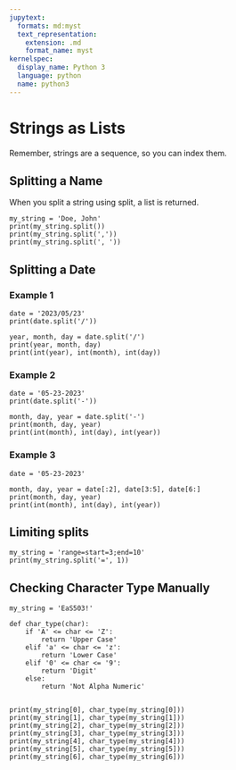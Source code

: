 ```yaml
---
jupytext:
  formats: md:myst
  text_representation:
    extension: .md
    format_name: myst
kernelspec:
  display_name: Python 3
  language: python
  name: python3
---
```



# Strings as Lists
Remember, strings are a sequence, so you can index them. 

## Splitting a Name

When you split a string using split, a list is returned. 
```{code-cell} ipython3
my_string = 'Doe, John'
print(my_string.split())
print(my_string.split(','))
print(my_string.split(', '))
```


## Splitting a Date
### Example 1

```{code-cell} ipython3
date = '2023/05/23'
print(date.split('/'))

year, month, day = date.split('/')
print(year, month, day)
print(int(year), int(month), int(day))
```
### Example 2

```{code-cell} ipython3
date = '05-23-2023'
print(date.split('-'))

month, day, year = date.split('-')
print(month, day, year)
print(int(month), int(day), int(year))
```

### Example 3

```{code-cell} ipython3
date = '05-23-2023'

month, day, year = date[:2], date[3:5], date[6:]
print(month, day, year)
print(int(month), int(day), int(year))
```

## Limiting splits

```{code-cell} ipython3
my_string = 'range=start=3;end=10'
print(my_string.split('=', 1))
```

## Checking Character Type Manually  

```{code-cell} ipython3
my_string = 'EaS503!'

def char_type(char):
    if 'A' <= char <= 'Z':
        return 'Upper Case'
    elif 'a' <= char <= 'z':
        return 'Lower Case'
    elif '0' <= char <= '9':
        return 'Digit'
    else:
        return 'Not Alpha Numeric'


print(my_string[0], char_type(my_string[0]))
print(my_string[1], char_type(my_string[1]))
print(my_string[2], char_type(my_string[2]))
print(my_string[3], char_type(my_string[3]))
print(my_string[4], char_type(my_string[4]))
print(my_string[5], char_type(my_string[5]))
print(my_string[6], char_type(my_string[6]))
```


